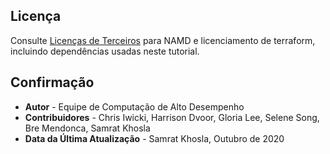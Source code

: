 ## Licença

Consulte [Licenças de Terceiros](https://github.com/oci-hpc/oci-hpc-runbook-namd/blob/master/Third_Party_Licenses) para NAMD e licenciamento de terraform, incluindo dependências usadas neste tutorial.

## Confirmação

*   **Autor** - Equipe de Computação de Alto Desempenho
*   **Contribuidores** - Chris Iwicki, Harrison Dvoor, Gloria Lee, Selene Song, Bre Mendonca, Samrat Khosla
*   **Data da Última Atualização** - Samrat Khosla, Outubro de 2020